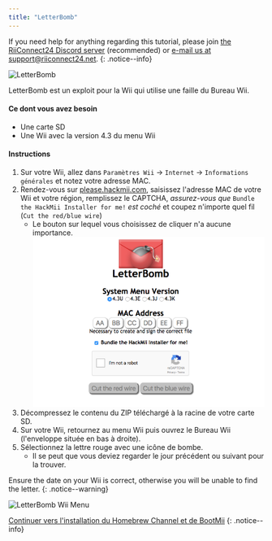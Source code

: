 ```yaml
---
title: "LetterBomb"
---
```


If you need help for anything regarding this tutorial, please join [the RiiConnect24 Discord server](https://discord.gg/rc24) (recommended) or [e-mail us at support@riiconnect24.net](mailto:support@riiconnect24.net).
{: .notice--info}

![LetterBomb](/images/letterbomb.png)

LetterBomb est un exploit pour la Wii qui utilise une faille du Bureau Wii.

#### Ce dont vous avez besoin
- Une carte SD
- Une Wii avec la version 4.3 du menu Wii

#### Instructions


1. Sur votre Wii, allez dans `Paramètres Wii` -> `Internet` -> `Informations générales` et notez votre adresse MAC.
2. Rendez-vous sur [please.hackmii.com](https://please.hackmii.com), saisissez l'adresse MAC de votre Wii et votre région, remplissez le CAPTCHA, *assurez-vous que* `Bundle the HackMii Installer for me!` *est coché* et coupez n'importe quel fil (`Cut the red/blue wire`)
   - Le bouton sur lequel vous choisissez de cliquer n'a aucune importance. ![HackMii Screen](/images/Wii/LetterBomb-PC.png)
3. Décompressez le contenu du ZIP téléchargé à la racine de votre carte SD.
4. Sur votre Wii, retournez au menu Wii puis ouvrez le Bureau Wii (l'enveloppe située en bas à droite).
5. Sélectionnez la lettre rouge avec une icône de bombe.
   - Il se peut que vous deviez regarder le jour précédent ou suivant pour la trouver.

Ensure the date on your Wii is correct, otherwise you will be unable to find the letter.
{: .notice--warning}


![LetterBomb Wii Menu](/images/Wii/LetterBomb-Wii.png)

[Continuer vers l'installation du Homebrew Channel et de BootMii](hbc)
{: .notice--info}
